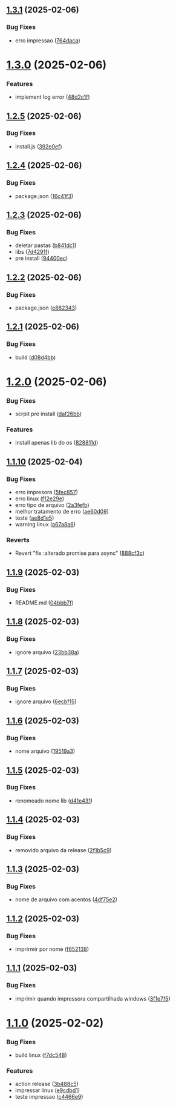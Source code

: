 ## [1.3.1](https://github.com/Alexssmusica/printer-pdf-electron-node/compare/v1.3.0...v1.3.1) (2025-02-06)


### Bug Fixes

* erro impressao ([764daca](https://github.com/Alexssmusica/printer-pdf-electron-node/commit/764daca213cddcbc3d7965cedc1f8e6c1dc8a6b7))

# [1.3.0](https://github.com/Alexssmusica/printer-pdf-electron-node/compare/v1.2.5...v1.3.0) (2025-02-06)


### Features

* implement log error ([48d2c1f](https://github.com/Alexssmusica/printer-pdf-electron-node/commit/48d2c1f830f5a2afdd9840bcadaa6992f6e1588d))

## [1.2.5](https://github.com/Alexssmusica/printer-pdf-electron-node/compare/v1.2.4...v1.2.5) (2025-02-06)


### Bug Fixes

* install.js ([392e0ef](https://github.com/Alexssmusica/printer-pdf-electron-node/commit/392e0efb1bdd708732d7748b05d0ec243702d340))

## [1.2.4](https://github.com/Alexssmusica/printer-pdf-electron-node/compare/v1.2.3...v1.2.4) (2025-02-06)


### Bug Fixes

* package.json ([16c41f3](https://github.com/Alexssmusica/printer-pdf-electron-node/commit/16c41f329b5e6205c009addedf78a2582b1a72a3))

## [1.2.3](https://github.com/Alexssmusica/printer-pdf-electron-node/compare/v1.2.2...v1.2.3) (2025-02-06)


### Bug Fixes

* deletar pastas ([b841dc1](https://github.com/Alexssmusica/printer-pdf-electron-node/commit/b841dc18deb0b10bd7eed4b514a1e941f8ed28a1))
* libs ([7d4291f](https://github.com/Alexssmusica/printer-pdf-electron-node/commit/7d4291f65959c609076ab0963b2d109e59f220d5))
* pre install ([94400ec](https://github.com/Alexssmusica/printer-pdf-electron-node/commit/94400ec393636429f03fc4b461200d53691803c9))

## [1.2.2](https://github.com/Alexssmusica/printer-pdf-electron-node/compare/v1.2.1...v1.2.2) (2025-02-06)


### Bug Fixes

* package.json ([e882343](https://github.com/Alexssmusica/printer-pdf-electron-node/commit/e8823433a68ee2d0c90f1bfeb68c2e17742c1fee))

## [1.2.1](https://github.com/Alexssmusica/printer-pdf-electron-node/compare/v1.2.0...v1.2.1) (2025-02-06)


### Bug Fixes

* build ([d08d4bb](https://github.com/Alexssmusica/printer-pdf-electron-node/commit/d08d4bbd45bc367525102dafb7ba822a1eaf1df9))

# [1.2.0](https://github.com/Alexssmusica/printer-pdf-electron-node/compare/v1.1.10...v1.2.0) (2025-02-06)


### Bug Fixes

* scrpit pre install ([daf26bb](https://github.com/Alexssmusica/printer-pdf-electron-node/commit/daf26bbdaeea7ecbaf9f1d3661f55493b7715c83))


### Features

* install apenas lib do os ([828811d](https://github.com/Alexssmusica/printer-pdf-electron-node/commit/828811dc791bf55e739684c5eac8669b0f40fcc2))

## [1.1.10](https://github.com/Alexssmusica/printer-pdf-electron-node/compare/v1.1.9...v1.1.10) (2025-02-04)


### Bug Fixes

* erro impresora ([5fec857](https://github.com/Alexssmusica/printer-pdf-electron-node/commit/5fec85742f1c18a70ea60126335686510a501a68))
* erro linux ([f12e29e](https://github.com/Alexssmusica/printer-pdf-electron-node/commit/f12e29e0b15d3cf7b7aa9b27fffe404124e25ae5))
* erro tipo de arquivo ([2a3fefb](https://github.com/Alexssmusica/printer-pdf-electron-node/commit/2a3fefb9f84a7a4d43f21bec8ca38fae2db4eb5f))
* melhor tratamento de erro ([ae60d09](https://github.com/Alexssmusica/printer-pdf-electron-node/commit/ae60d09ad711939be9f5a112e64016811bb0f51e))
* teste ([ae8d1e5](https://github.com/Alexssmusica/printer-pdf-electron-node/commit/ae8d1e593d2d1138cb9ca00ff78c4a25ad38c02e))
* warning linux ([a67a8a6](https://github.com/Alexssmusica/printer-pdf-electron-node/commit/a67a8a6379c7f2d8d07b5bcc785becada00946af))


### Reverts

* Revert "fix :alterado promise para async" ([888cf3c](https://github.com/Alexssmusica/printer-pdf-electron-node/commit/888cf3c37fe3c78193c4d505dd4697b4312f2242))

## [1.1.9](https://github.com/Alexssmusica/printer-pdf-electron-node/compare/v1.1.8...v1.1.9) (2025-02-03)


### Bug Fixes

* README.md ([04bbb7f](https://github.com/Alexssmusica/printer-pdf-electron-node/commit/04bbb7fe5d923655233ca91bbfd8152409cb1de3))

## [1.1.8](https://github.com/Alexssmusica/printer-pdf-electron-node/compare/v1.1.7...v1.1.8) (2025-02-03)


### Bug Fixes

* ignore arquivo ([23bb38a](https://github.com/Alexssmusica/printer-pdf-electron-node/commit/23bb38ae27567b85514a8385928d722a12a16c2d))

## [1.1.7](https://github.com/Alexssmusica/printer-pdf-electron-node/compare/v1.1.6...v1.1.7) (2025-02-03)


### Bug Fixes

* ignore arquivo ([6ecbf15](https://github.com/Alexssmusica/printer-pdf-electron-node/commit/6ecbf151d9982400bb47d87e5e22cfb5ef2047a7))

## [1.1.6](https://github.com/Alexssmusica/printer-pdf-electron-node/compare/v1.1.5...v1.1.6) (2025-02-03)


### Bug Fixes

* nome arquivo ([19519a3](https://github.com/Alexssmusica/printer-pdf-electron-node/commit/19519a3dffa0bbc652eb358d47f4d432570351be))

## [1.1.5](https://github.com/Alexssmusica/printer-pdf-electron-node/compare/v1.1.4...v1.1.5) (2025-02-03)


### Bug Fixes

* renomeado nome lib ([d41e431](https://github.com/Alexssmusica/printer-pdf-electron-node/commit/d41e431130305b3af1738134bdabce193e08f9b9))

## [1.1.4](https://github.com/Alexssmusica/printer-pdf-electron-node/compare/v1.1.3...v1.1.4) (2025-02-03)


### Bug Fixes

* removido arquivo da release ([2f1b5c9](https://github.com/Alexssmusica/printer-pdf-electron-node/commit/2f1b5c9d64a387e7bd268e63920569a06e49f13d))

## [1.1.3](https://github.com/Alexssmusica/printer-pdf-electron-node/compare/v1.1.2...v1.1.3) (2025-02-03)


### Bug Fixes

* nome de arquivo com acentos ([4df75e2](https://github.com/Alexssmusica/printer-pdf-electron-node/commit/4df75e26e966bcc3e7f2c88f735c740274219c03))

## [1.1.2](https://github.com/Alexssmusica/printer-pdf-electron-node/compare/v1.1.1...v1.1.2) (2025-02-03)


### Bug Fixes

* imprirmir por nome ([f652138](https://github.com/Alexssmusica/printer-pdf-electron-node/commit/f6521380d35bc3eb5dc724697a8c46b817bc02b3))

## [1.1.1](https://github.com/Alexssmusica/printer-pdf-electron-node/compare/v1.1.0...v1.1.1) (2025-02-03)


### Bug Fixes

* imprimir quando impressora compartilhada windows ([3f1e7f5](https://github.com/Alexssmusica/printer-pdf-electron-node/commit/3f1e7f5c23daf57143ff944bbdeedd4dd031c8df))

# [1.1.0](https://github.com/Alexssmusica/printer-pdf-electron-node/compare/v1.0.0...v1.1.0) (2025-02-02)


### Bug Fixes

* build linux ([f7dc548](https://github.com/Alexssmusica/printer-pdf-electron-node/commit/f7dc548a51f45c2027a2555db1ac44e7a7972bc5))


### Features

* action release ([3b488c5](https://github.com/Alexssmusica/printer-pdf-electron-node/commit/3b488c5a8fa2c53d0d0a38579a7f6cd87cd22d14))
* impressar linux ([e9cdbd1](https://github.com/Alexssmusica/printer-pdf-electron-node/commit/e9cdbd12e711b866ea3520a474ea23a1197580e1))
* teste impressao ([c4466e9](https://github.com/Alexssmusica/printer-pdf-electron-node/commit/c4466e9b020a54b4bfca376321c9f00d493b1015))
